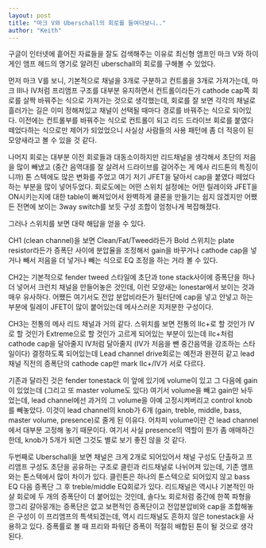 ```yaml
---
layout: post
title: "마크 V와 Uberschall의 회로를 들여다보니.."
author: "Keith"
---
```



구글이 인터넷에 흩어진 자료들을 잘도 검색해주는 이유로 최신형 앰프인 마크 V와 하이게인 앰프 헤드의 명기로 알려진 uberschall의 회로를 구해볼 수 있었다. 




먼저 마크 V를 보니, 기본적으로 채널을 3개로 구분하고 컨트롤을 3개로 가져가는데, 마크 III나 IV처럼 프리앰프 구조를 대부분 유지하면서 컨트롤이라든가 cathode cap쪽 회로를 살짝 바꿔주는 식으로 가져가는 것으로 생각했는데, 회로를 잘 보면 각각의 채널로 흘러가는 길은 이미 정해져있고 채널이 선택될 때마다 경로를 바꿔주는 식으로 되어있다. 이전에는 컨트롤부를 바꿔주는 식으로 컨트롤이 되고 리드 드라이브 회로를 붙였다 떼었다하는 식으로만 제어가 되었었으니 사실상 사람들의 사용 패턴에 좀 더 적응이 된 모양새라고 볼 수 있을 것 같다.




나머지 회로는 대부분 이전 회로들과 대동소이하지만 리드채널을 생각해서 초단의 저음을 많이 빼냈고 (중간 음역대를 잘 살려서 드라이브를 걸어주는 게 메사 리드톤의 특징이니까) 톤 스텍에도 많은 변화를 주었고 여기 저기 JFET을 달아서 cap을 붙였다 떼었다 하는 부분을 많이 넣어두었다. 회로도에는 어떤 스위치 설정에는 어떤 릴레이와 JFET을 ON시키는지에 대한 table이 빠져있어서 완벽하게 클론을 만들기는 쉽지 않겠지만 어쨌든 전면에 보이는 3way switch를 보듯 구성 조합이 엄청나게 복잡해졌다. 




그러나 스위치를 보면 대략 해답을 얻을 수 있다. 




CH1 (clean channel)을 보면 Clean/Fat/Tweed라든가 Bold 스위치는 plate resistor라든가 증폭단 사이에 분압율을 조정해서 gain을 바꾸거나 cathode cap을 넣거나 빼서 저음을 더 넣거나 빼는 식으로 EQ 조정을 하는 거라 볼 수 있다.




CH2는 기본적으로 fender tweed 스타일에 초단과 tone stack사이에 증폭단을 하나 더 넣어서 크런치 채널을 만들어놓은 것인데, 이런 모양새는 lonestar에서 보이는 것과 매우 유사하다. 어쨌든 여기서도 전압 분압비라든가 필터단에 cap을 넣고 안넣고 하는 부분에 릴레이 JFET이 많이 붙어있는데 메사스러운 지저분한 구성이다.




CH3는 전통의 메사 리드 채널과 거의 같다. 스위치를 보면 전통의 IIc+로 할 것인가 IV로 할 것인가 Extreme으로 할 것인가 고르게 되어있는 부분이 있는데 IIc+처럼 cathode cap을 달아줄지 IV처럼 달아줄지 (IV가 저음을 뺀 중간음역을 강조하는 스타일이다) 결정하도록 되어있는데 Lead channel drive회로는 예전과 완젼히 같고 lead 채널 직전의 증폭단의 cathode cap만 mark IIc+/IV가 서로 다르다. 




기존과 달라진 것은 fender tonestack 이 앞에 있기에 volume이 있고 그 다음에 gain이 있었는데 (그리고 또 master volume도 있다) 여기서 volume을 빼고 gain만 놔두었는데, lead channel에선 과거의 그 volume을 아예 고정시켜버리고 control knob를 빼놓았다. 이것이 lead channel의 knob가 6개 (gain, treble, middle, bass, master volume, presence)로 줄게 된 이유다. 어차피 volume이란 건 lead channel에서 대부분 고정해 놓기 때문이다. 여기서 사실 presence의 역할이 뭔가 좀 애매하긴 한데, knob가 5개가 되면 그것도 별로 보기 좋진 않을 것 같다.




두번째로 Uberschall을 보면 채널은 크게 2개로 되어있어서 채널 구성도 단촐하고 프리앰프 구성도 초단을 공유하는 구조로 클린과 리드채널로 나뉘어져 있는데, 기존 앰프와는 톤스텍에서 많이 차이가 있다. 클린톤은 하나의 톤스텍으로 되어있지 않고 bass EQ 다음 증폭단 그 후 treble/middle EQ회로가 있다. 리드채널은 역시나 기본적인 마샬 회로에 두 개의 증폭단이 더 붙어있는 것인데, 솔다노 회로처럼 중간에 한쪽 파형을 깡그리 갈아뭉개는 증폭단은 없고 보편적인 증폭단이고 전압분압비와 cap을 조합해놓은 구성이 이 프리앰프의 특색되겠는데, 역시 리드채널도 흔하지 않은 tonestack을 사용하고 있다. 증폭률로 볼 때 프리와 파워단 증폭이 적절히 배합된 톤이 될 것으로 생각된다.


